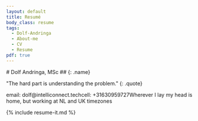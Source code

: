 ```yaml
---
layout: default
title: Resumé
body_class: resume
tags:
  - Dolf-Andringa
  - About-me
  - CV
  - Resume
pdf: true
---
```


<section markdown="1" id="me">
# Dolf Andringa, MSc ##
{: .name}

"The hard part is understanding the problem."
{: .quote}

</section>
<section markdown="1" id="contact">
<span class="email">email: dolf@intelliconnect.tech</span><span class="cell">cell: +31630959727</span><span class="address">Wherever I lay my head is home, but working at NL and UK timezones</span>
</section>

{% include resume-it.md %}
